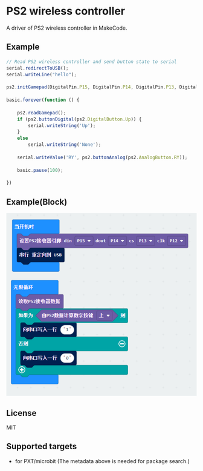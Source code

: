 # PS2 wireless controller

A driver of PS2 wireless controller in MakeCode.

## Example 

```typescript
// Read PS2 wireless controller and send button state to serial
serial.redirectToUSB();
serial.writeLine("hello");

ps2.initGamepad(DigitalPin.P15, DigitalPin.P14, DigitalPin.P13, DigitalPin.P16);

basic.forever(function () {

    ps2.readGamepad();
    if (ps2.buttonDigital(ps2.DigitalButton.Up)) {
        serial.writeString('Up');
    }
    else
        serial.writeString('None');
    
    serial.writeValue('RY', ps2.buttonAnalog(ps2.AnalogButton.RY));
    
    basic.pause(100);

})
```

## Example(Block)

![example1](./doc/example1.png)

## License

MIT

## Supported targets

* for PXT/microbit
(The metadata above is needed for package search.)

